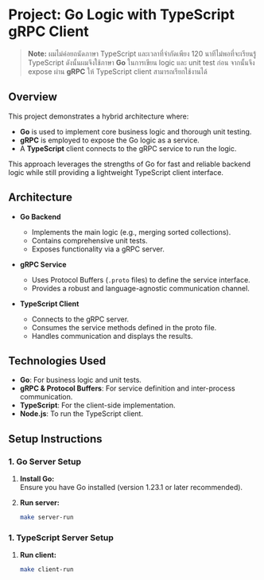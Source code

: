 # Project: Go Logic with TypeScript gRPC Client

> **Note:** ผมไม่ค่อยถนัดภาษา TypeScript และเวลาที่จำกัดเพียง 120 นาทีไม่พอที่จะเรียนรู้ TypeScript ดังนั้นผมจึงใช้ภาษา **Go** ในการเขียน logic และ unit test ก่อน จากนั้นจึง expose ผ่าน **gRPC** ให้ TypeScript client สามารถเรียกใช้งานได้

## Overview

This project demonstrates a hybrid architecture where:
- **Go** is used to implement core business logic and thorough unit testing.
- **gRPC** is employed to expose the Go logic as a service.
- A **TypeScript** client connects to the gRPC service to run the logic.

This approach leverages the strengths of Go for fast and reliable backend logic while still providing a lightweight TypeScript client interface.

## Architecture

- **Go Backend**
  - Implements the main logic (e.g., merging sorted collections).
  - Contains comprehensive unit tests.
  - Exposes functionality via a gRPC server.
  
- **gRPC Service**
  - Uses Protocol Buffers (`.proto` files) to define the service interface.
  - Provides a robust and language-agnostic communication channel.
  
- **TypeScript Client**
  - Connects to the gRPC server.
  - Consumes the service methods defined in the proto file.
  - Handles communication and displays the results.

## Technologies Used

- **Go**: For business logic and unit tests.
- **gRPC & Protocol Buffers**: For service definition and inter-process communication.
- **TypeScript**: For the client-side implementation.
- **Node.js**: To run the TypeScript client.

## Setup Instructions

### 1. Go Server Setup

1. **Install Go:**  
   Ensure you have Go installed (version 1.23.1 or later recommended).

2. **Run server:**
   ```bash
   make server-run

### 1. TypeScript Server Setup

1. **Run client:**
   ```bash
   make client-run
